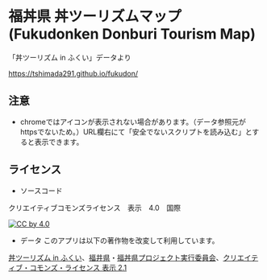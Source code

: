 # 福丼県 丼ツーリズムマップ (Fukudonken Donburi Tourism Map)
「丼ツーリズム in ふくい」データより

https://tshimada291.github.io/fukudon/

## 注意
* chromeではアイコンが表示されない場合があります。（データ参照元がhttpsでないため。）URL欄右にて「安全でないスクリプトを読み込む」とすると表示できます。

## ライセンス
* ソースコード

クリエイティブコモンズライセンス　表示　4.0　国際

[![CC by 4.0](https://licensebuttons.net/l/by/4.0/88x31.png "CC BY 4.0")](https://creativecommons.org/licenses/by/4.0/deed.ja)

* データ
このアプリは以下の著作物を改変して利用しています。

[丼ツーリズム in ふくい](http://www.pref.fukui.lg.jp/doc/toukei-jouhou/opendata/kigyou.html)、[福井県](http://www.pref.fukui.lg.jp/doc/toukei-jouhou/opendata/index.html)・[福丼県プロジェクト実行委員会](http://fukudon.jp/)、[クリエイティブ・コモンズ・ライセンス 表示 2.1](http://creativecommons.org/licenses/by/2.1/jp/)
